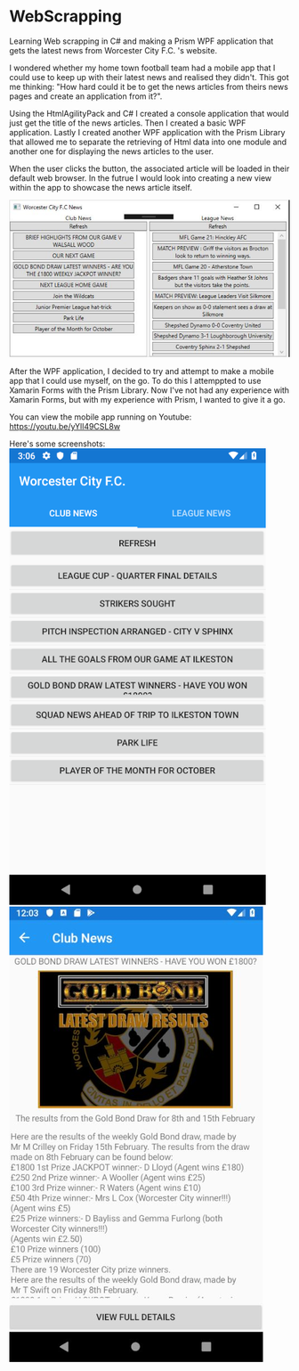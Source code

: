 # WebScrapping
Learning Web scrapping in C# and making a Prism WPF application that gets the latest news from Worcester City F.C. 's website.

I wondered whether my home town football team had a mobile app that I could use to keep up with their latest news and realised they didn't. This got me thinking: "How hard could it be to get the news articles from theirs news pages and create an application from it?".

Using the HtmlAgilityPack and C# I created a console application that would just get the title of the news articles. Then I created a basic WPF application. Lastly I created another WPF application with the Prism Library that allowed me to separate the retrieving of Html data into one module and another one for displaying the news articles to the user.

When the user clicks the button, the associated article will be loaded in their default web browser. In the futrue I would look into creating a new view within the app to showcase the news article itself.

![alt text](https://github.com/NBull92/WebScrapping/blob/master/WorcesterCity%20News%20App.jpg)

After the WPF application, I decided to try and attempt to make a mobile app that I could use myself, on the go. To do this I attemppted to use Xamarin Forms with the Prism Library. Now I've not had any experience with Xamarin Forms, but with my experience with Prism, I wanted to give it a go.

You can view the mobile app running on Youtube: https://youtu.be/yYll49CSL8w

Here's some screenshots:
![alt text](https://github.com/NBull92/WebScrapping/blob/master/Images/qemu-system-x86_64_DZb4APoy9g.png)
![alt text](https://github.com/NBull92/WebScrapping/blob/master/Images/news_page.jpg)
